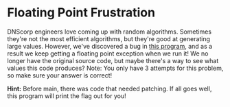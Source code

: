 # Floating Point Frustration

DNScorp engineers love coming up with random algorithms. Sometimes they're not the most efficient algorithms, but they're good at generating large values. However, we've discovered a bug in [this program](https://problems.metactf.com/rvasec2019/generator), and as a result we keep getting a floating point exception when we run it! We no longer have the original source code, but maybe there's a way to see what values this code produces?
Note: You only have 3 attempts for this problem, so make sure your answer is correct!

__Hint:__ Before main, there was code that needed patching. If all goes well, this program will print the flag out for you!
